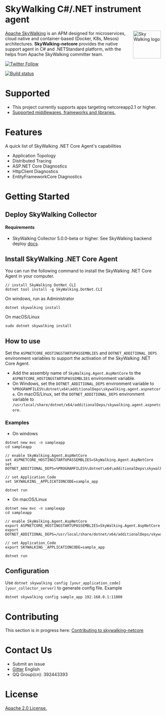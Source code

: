 SkyWalking C#/.NET instrument agent
==========

<img src="https://skywalkingtest.github.io/page-resources/3.0/skywalking.png" alt="Sky Walking logo" height="90px" align="right" />

[Apache SkyWalking](https://github.com/apache/incubator-skywalking) is an APM designed for microservices, cloud native and container-based (Docker, K8s, Mesos) architectures. **SkyWalking-netcore** provides the native support agent in C# and .NETStandard platform, with the helps from Apache SkyWalking committer team.

[![Twitter Follow](https://img.shields.io/twitter/follow/asfskywalking.svg?style=for-the-badge&label=Follow&logo=twitter)](https://twitter.com/AsfSkyWalking)

[![Build status](https://ci.appveyor.com/api/projects/status/fl6vucwfn1vu94dv/branch/master?svg=true)](https://ci.appveyor.com/project/wu-sheng/skywalking-csharp/branch/master)

# Supported
- This project currently supports apps targeting netcoreapp2.1 or higher.
- [Supported middlewares, frameworks and libraries.](docs/Supported-list.md)

# Features
A quick list of SkyWalking .NET Core Agent's capabilities
- Application Topology
- Distributed Tracing
- ASP.NET Core Diagnostics
- HttpClient Diagnostics
- EntityFrameworkCore Diagnostics

# Getting Started

## Deploy SkyWalking Collector

#### Requirements
- SkyWalking Collector 5.0.0-beta or higher. See SkyWalking backend deploy [docs](https://github.com/apache/incubator-skywalking/blob/5.x/docs/en/Deploy-backend-in-standalone-mode.md).

## Install SkyWalking .NET Core Agent

You can run the following command to install the SkyWalking .NET Core Agent in your computer.

```
// install SkyWalking DotNet CLI
dotnet tool install -g SkyWalking.DotNet.CLI
```
On windows, run as Administrator
```
dotnet skywalking install
```

On macOS/Linux
```
sudo dotnet skywalking install
```

## How to use
Set the `ASPNETCORE_HOSTINGSTARTUPASSEMBLIES` and `DOTNET_ADDITIONAL_DEPS` environment variables to support the activation of the SkyWalking .NET Core Agent. 

- Add the assembly name of `SkyWalking.Agent.AspNetCore` to the `ASPNETCORE_HOSTINGSTARTUPASSEMBLIES` environment variable.
- On Windows, set the `DOTNET_ADDITIONAL_DEPS` environment variable to `%PROGRAMFILES%\dotnet\x64\additionalDeps\skywalking.agent.aspnetcore`. On macOS/Linux, set the `DOTNET_ADDITIONAL_DEPS` environment variable to `/usr/local/share/dotnet/x64/additionalDeps/skywalking.agent.aspnetcore`.

### Examples
- On windows

```
dotnet new mvc -n sampleapp
cd sampleapp

// enable SkyWalking.Agent.AspNetCore
set ASPNETCORE_HOSTINGSTARTUPASSEMBLIES=SkyWalking.Agent.AspNetCore
set DOTNET_ADDITIONAL_DEPS=%PROGRAMFILES%\dotnet\x64\additionalDeps\skywalking.agent.aspnetcore

// set Application_Code
set SKYWALKING__APPLICATIONCODE=sample_app

dotnet run
```

- On macOS/Linux

```
dotnet new mvc -n sampleapp
cd sampleapp

// enable SkyWalking.Agent.AspNetCore
export ASPNETCORE_HOSTINGSTARTUPASSEMBLIES=SkyWalking.Agent.AspNetCore
export DOTNET_ADDITIONAL_DEPS=/usr/local/share/dotnet/x64/additionalDeps/skywalking.agent.aspnetcore

// set Application_Code
export SKYWALKING__APPLICATIONCODE=sample_app

dotnet run
```

## Configuration
Use `dotnet skywalking config [your_application_code] [your_collector_server]` to generate config file. Example

```
dotnet skywalking config sample_app 192.168.0.1:11800
```

# Contributing
This section is in progress here: [Contributing to skywalking-netcore](/CONTIBUTING.md)

# Contact Us
* Submit an issue
* [Gitter](https://gitter.im/openskywalking/Lobby) English
* QQ Group(cn): 392443393

# License
[Apache 2.0 License.](/LICENSE)
